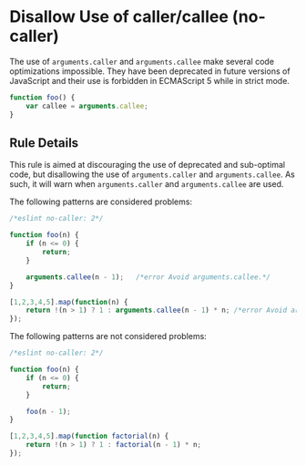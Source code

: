 # Disallow Use of caller/callee (no-caller)

The use of `arguments.caller` and `arguments.callee` make several code optimizations impossible. They have been deprecated in future versions of JavaScript and their use is forbidden in ECMAScript 5 while in strict mode.

```js
function foo() {
    var callee = arguments.callee;
}
```

## Rule Details

This rule is aimed at discouraging the use of deprecated and sub-optimal code, but disallowing the use of `arguments.caller` and `arguments.callee`. As such, it will warn when `arguments.caller` and `arguments.callee` are used.

The following patterns are considered problems:

```js
/*eslint no-caller: 2*/

function foo(n) {
    if (n <= 0) {
        return;
    }

    arguments.callee(n - 1);   /*error Avoid arguments.callee.*/
}

[1,2,3,4,5].map(function(n) {
    return !(n > 1) ? 1 : arguments.callee(n - 1) * n; /*error Avoid arguments.callee.*/
});
```

The following patterns are not considered problems:

```js
/*eslint no-caller: 2*/

function foo(n) {
    if (n <= 0) {
        return;
    }

    foo(n - 1);
}

[1,2,3,4,5].map(function factorial(n) {
    return !(n > 1) ? 1 : factorial(n - 1) * n;
});
```
